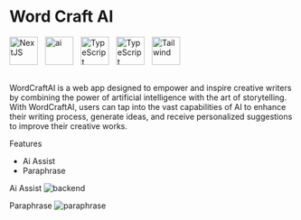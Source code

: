 # Word Craft AI

<img align="left" alt="NextJS" width="50px" style="padding-right:10px;" src="https://cdn.jsdelivr.net/gh/devicons/devicon/icons/nextjs/nextjs-original.svg" />

<img align="left" alt="ai" width="50px" style="padding-right:10px;" src="https://ojt.com/wp-content/uploads/2021/10/Illustrator-logo.png" />

<img align="left" alt="TypeScript" width="50px" style="padding-right:10px;" src="https://cdn.jsdelivr.net/gh/devicons/devicon/icons/typescript/typescript-plain.svg" />

<img align="left" alt="TypeScript" width="50px" style="padding-right:10px;" src="https://www.vectorlogo.zone/logos/reactjs/reactjs-icon.svg" />

<img align="left" alt="Tailwind" width="50px" style="padding-right:10px;" src="https://cdn.jsdelivr.net/gh/devicons/devicon/icons/tailwindcss/tailwindcss-plain.svg" />

<br/>
<br/>
<br/>
<br/>

WordCraftAI is a web app designed to empower and inspire creative writers by combining the power of artificial intelligence with the art of storytelling. With WordCraftAI, users can tap into the vast capabilities of AI to enhance their writing process, generate ideas, and receive personalized suggestions to improve their creative works.

Features

-   Ai Assist
-   Paraphrase

Ai Assist
![backend](https://github.com/Thabish-Kader/word-craft-ai/assets/76642519/453b771d-ab69-4863-a316-c8e089fb5722)

Paraphrase
![paraphrase](https://github.com/Thabish-Kader/word-craft-ai/assets/76642519/64b07349-f8cb-4356-b5eb-ad423a25f76d)

